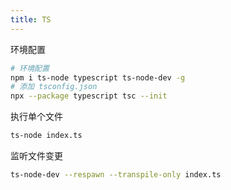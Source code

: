 ```yaml
---
title: TS
---
```

环境配置
```sh
# 环境配置
npm i ts-node typescript ts-node-dev -g
# 添加 tsconfig.json
npx --package typescript tsc --init
```
执行单个文件
```sh
ts-node index.ts
```
监听文件变更
```sh
ts-node-dev --respawn --transpile-only index.ts
```
